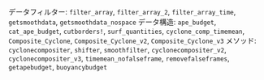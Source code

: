 データフィルター:    `filter_array`, `filter_array_2`, `filter_array_time`, `getsmoothdata`, `getsmoothdata_nospace` データ構造:  `ape_budget`, `cat_ape_budget`, `cutborders!`, `surf_quantities`, `cyclone_comp_timemean`, `Composite_Cyclone`, `Composite_Cyclone_v2`, `Composite_Cyclone_v3` メソッド:    `cyclonecompositer`, `shifter`, `smoothfilter`, `cyclonecompositer_v2`, `cyclonecompositer_v3`, `timemean_nofalseframe`, `removefalseframes`, `getapebudget`, `buoyancybudget`
